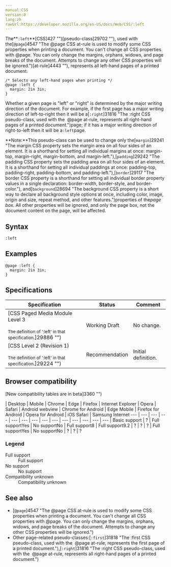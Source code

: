 ```yaml
---
manual:CSS
version:0
lang:zh
rawUrl:https://developer.mozilla.org/en-US/docs/Web/CSS/:left
---
```






The**`:left`**[CSS]427 "")[pseudo-class]29702 ""), used with the[`@page`]4547 "The @page CSS at-rule is used to modify some CSS properties when printing a document. You can't change all CSS properties with @page. You can only change the margins, orphans, widows, and page breaks of the document. Attempts to change any other CSS properties will be ignored.")[at-rule]4443 ""), represents all left-hand pages of a printed document.


```
/* Selects any left-hand pages when printing */
@page :left {
  margin: 2in 3in;
}
```


Whether a given page is &quot;left&quot; or &quot;right&quot; is determined by the major writing direction of the document. For example, if the first page has a major writing direction of left-to-right then it will be a[`:right`]31816 "The :right CSS pseudo-class, used with the  @page at-rule, represents all right-hand pages of a printed document.")page; if it has a major writing direction of right-to-left then it will be a`:left`page.



**Note:**This pseudo-class can be used to change only the[`margin`]29241 "The margin CSS property sets the margin area on all four sides of an element. It is a shorthand for setting all individual margins at once: margin-top, margin-right, margin-bottom, and margin-left."),[`padding`]29242 "The padding CSS property sets the padding area on all four sides of an element. It is a shorthand for setting all individual paddings at once: padding-top, padding-right, padding-bottom, and padding-left."),[`border`]29117 "The border CSS property is a shorthand for setting all individual border property values in a single declaration: border-width, border-style, and border-color."), and[`background`]28694 "The background CSS property is a short way to declare all background style options at once, including color, image, origin and size, repeat method, and other features.")properties of the*page box*. All other properties will be ignored, and only the page box, not the document content on the page, will be affected.



## Syntax<a name="Syntax"></a>

```
:left
```

## Examples<a name="Examples"></a>

```
@page :left {
  margin: 2in 3in;
}
```

## Specifications<a name="Specifications"></a>

Specification | Status | Comment 
 ---  |  ---  |  ---  | 
[CSS Paged Media Module Level 3<br></br><small>The definition of &#39;:left&#39; in that specification.</small>]29886 "") | Working Draft | No change. 
[CSS Level 2 (Revision 1)<br></br><small>The definition of &#39;:left&#39; in that specification.</small>]29224 "") | Recommendation | Initial definition. 


## Browser compatibility<a name="Browser_compatibility"></a>
[New compatibility tables are in beta<i></i>]3360 "")

 | <abbr>Desktop<i></i></abbr> | <abbr>Mobile<i></i></abbr> 
 | <abbr>Chrome<i></i></abbr> | <abbr>Edge<i></i></abbr> | <abbr>Firefox<i></i></abbr> | <abbr>Internet Explorer<i></i></abbr> | <abbr>Opera<i></i></abbr> | <abbr>Safari<i></i></abbr> | <abbr>Android webview<i></i></abbr> | <abbr>Chrome for Android<i></i></abbr> | <abbr>Edge Mobile<i></i></abbr> | <abbr>Firefox for Android<i></i></abbr> | <abbr>Opera for Android<i></i></abbr> | <abbr>iOS Safari<i></i></abbr> | <abbr>Samsung Internet<i></i></abbr> 
 ---  |  ---  |  ---  |  ---  |  ---  |  ---  |  ---  |  ---  |  ---  |  ---  |  ---  |  ---  |  ---  |  ---  | 
Basic support | <abbr>?</abbr> | <abbr>Full support</abbr>Yes | <abbr>No support</abbr>No | <abbr>Full support</abbr>8 | <abbr>Full support</abbr>9.2 | <abbr>?</abbr> | <abbr>?</abbr> | <abbr>?</abbr> | <abbr>Full support</abbr>Yes | <abbr>No support</abbr>No | <abbr>?</abbr> | <abbr>?</abbr> | <abbr>?</abbr> 


### Legend<a name="Legend"></a>
<dl><dt id=''><abbr>Full support</abbr></dt><dd>Full support</dd><dt id=''><abbr>No support</abbr></dt><dd>No support</dd><dt id=''><abbr>Compatibility unknown</abbr></dt><dd>Compatibility unknown</dd></dl>

## See also<a name="See_also"></a>

* [`@page`]4547 "The @page CSS at-rule is used to modify some CSS properties when printing a document. You can't change all CSS properties with @page. You can only change the margins, orphans, widows, and page breaks of the document. Attempts to change any other CSS properties will be ignored.")
* Other page-related pseudo-classes:[`:first`]31818 "The :first CSS pseudo-class, used with the  @page at-rule, represents the first page of a printed document."),[`:right`]31816 "The :right CSS pseudo-class, used with the  @page at-rule, represents all right-hand pages of a printed document.")



